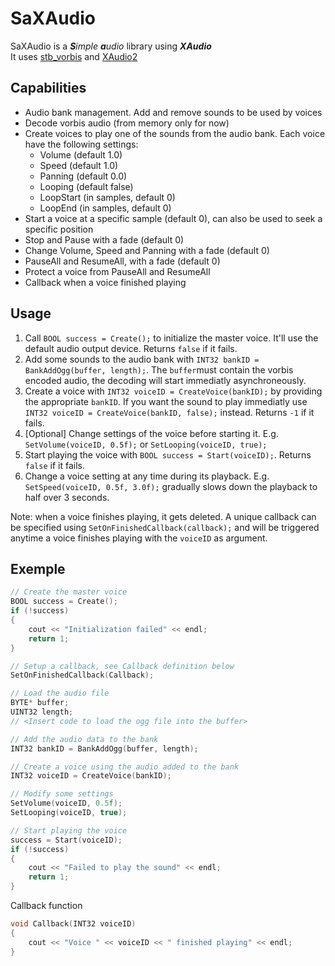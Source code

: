 # SaXAudio
SaXAudio is a _**S**imple **a**udio_ library using _**XAudio**_\
It uses [stb_vorbis](https://github.com/nothings/stb/blob/master/stb_vorbis.c) and [XAudio2](https://learn.microsoft.com/en-us/windows/win32/xaudio2/)

## Capabilities
- Audio bank management. Add and remove sounds to be used by voices
- Decode vorbis audio (from memory only for now)
- Create voices to play one of the sounds from the audio bank. Each voice have the following settings:
  - Volume (default 1.0)
  - Speed (default 1.0)
  - Panning (default 0.0)
  - Looping (default false)
  - LoopStart (in samples, default 0)
  - LoopEnd (in samples, default 0)
- Start a voice at a specific sample (default 0), can also be used to seek a specific position
- Stop and Pause with a fade (default 0)
- Change Volume, Speed and Panning with a fade (default 0)
- PauseAll and ResumeAll, with a fade (default 0)
- Protect a voice from PauseAll and ResumeAll
- Callback when a voice finished playing

## Usage
1. Call `BOOL success = Create();` to initialize the master voice. It'll use the default audio output device. Returns `false` if it fails.
2. Add some sounds to the audio bank with `INT32 bankID = BankAddOgg(buffer, length);`. The `buffer`must contain the vorbis encoded audio, the decoding will start immediatly asynchroneously.
3. Create a voice with `INT32 voiceID = CreateVoice(bankID);` by providing the appropriate `bankID`. If you want the sound to play immediatly use `INT32 voiceID = CreateVoice(bankID, false);` instead. Returns `-1` if it fails.
4. [Optional] Change settings of the voice before starting it. E.g. `SetVolume(voiceID, 0.5f);` or `SetLooping(voiceID, true);`
5. Start playing the voice with `BOOL success = Start(voiceID);`. Returns `false` if it fails.
6. Change a voice setting at any time during its playback. E.g. `SetSpeed(voiceID, 0.5f, 3.0f);` gradually slows down the playback to half over 3 seconds.

Note: when a voice finishes playing, it gets deleted. A unique callback can be specified using `SetOnFinishedCallback(callback);` and will be triggered anytime a voice finishes playing with the `voiceID` as argument.

## Exemple
```c++
// Create the master voice
BOOL success = Create();
if (!success)
{
    cout << "Initialization failed" << endl;
    return 1;
}

// Setup a callback, see Callback definition below
SetOnFinishedCallback(Callback);

// Load the audio file
BYTE* buffer;
UINT32 length;
// <Insert code to load the ogg file into the buffer>

// Add the audio data to the bank
INT32 bankID = BankAddOgg(buffer, length);

// Create a voice using the audio added to the bank
INT32 voiceID = CreateVoice(bankID);

// Modify some settings 
SetVolume(voiceID, 0.5f);
SetLooping(voiceID, true);

// Start playing the voice
success = Start(voiceID);
if (!success)
{
    cout << "Failed to play the sound" << endl;
    return 1;
}

```
Callback function
```c++
void Callback(INT32 voiceID)
{
    cout << "Voice " << voiceID << " finished playing" << endl;
}
```
